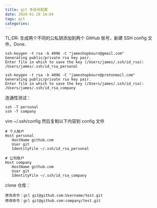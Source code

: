 ```yaml
---
title: git 多账号配置
date: 2020-01-28 16:04
tags: git
categories: 
---
```


TL;DR: 生成两个不同的公私钥添加到两个 GitHub 账号，新建 SSH config 文件，Done.

<!-- more -->

```
ssh-keygen -t rsa -b 4096 -C "jameshopbourn@gmail.com"
Generating public/private rsa key pair.
Enter file in which to save the key (/Users/james/.ssh/id_rsa): /Users/james/.ssh/id_rsa_personal

ssh-keygen -t rsa -b 4096 -C "jameshopbourn@protonmail.com"
Generating public/private rsa key pair.
Enter file in which to save the key (/Users/james/.ssh/id_rsa): /Users/james/.ssh/id_rsa_company

```

连通性测试：
```
ssh -T personal
ssh -T company
```

vim ~/.ssh/config
然后复制以下内容到 config 文件

```
# 个人帐户
Host personal
   HostName github.com
   User git
   IdentityFile ~/.ssh/id_rsa_personal

# 公司账户
Host company
   HostName github.com
   User git
   IdentityFile ~/.ssh/id_rsa_company
```

clone 仓库：
```
原先命令：gcl git@github.com:Username/test.git
修改命令：gcl git@github.com:company/test.git
```
